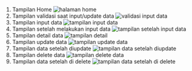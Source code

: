 1. Tampilan Home
   ![halaman home](https://github.com/user-attachments/assets/f8155914-60ba-4f1b-9093-ed88b7bb9a19)
2. Tampilan validasi saat input/update data
   ![validasi input data](https://github.com/user-attachments/assets/b91609f8-ac77-406a-bcb3-169febba6abd)
3. Tampilan input data
   ![tampilan input data](https://github.com/user-attachments/assets/5353652a-5c29-4c63-9498-2af4ff7c7362)
4. Tampilan setelah melakukan input data
   ![tampilan setelah input data](https://github.com/user-attachments/assets/51291b9b-6c61-44e3-bc1b-8c6b9b40af94)
5. Tampilan detail data
   ![tampilan detail](https://github.com/user-attachments/assets/afd356c5-b336-4586-a1de-0f0ea21b0758)
6. Tampilan update data
   ![tampilan update data](https://github.com/user-attachments/assets/399b1690-5ff4-464d-901c-3f29729f7a84)
7. Tampilan data setelah diupdate
   ![tampilan data setelah diupdate](https://github.com/user-attachments/assets/ce03ff9b-d0cc-4537-8339-36aa2813b665)
8. Tampilan delete data
   ![tampilan delete data](https://github.com/user-attachments/assets/c0a6e891-db60-43ac-aa2a-4e5eabdc6765)
9. Tampilan data setelah di delete
    ![tampilan data setelah di delete](https://github.com/user-attachments/assets/8bfe930f-17d3-45a7-b776-03249a790abb)
